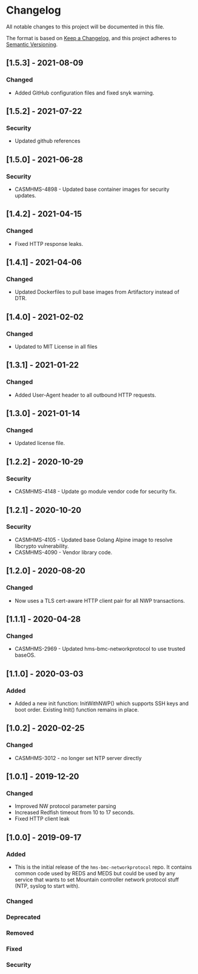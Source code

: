 # Changelog

All notable changes to this project will be documented in this file.

The format is based on [Keep a Changelog](https://keepachangelog.com/en/1.0.0/),
and this project adheres to [Semantic Versioning](https://semver.org/spec/v2.0.0.html).

## [1.5.3] - 2021-08-09

### Changed

- Added GitHub configuration files and fixed snyk warning.

## [1.5.2] - 2021-07-22

### Security

- Updated github references

## [1.5.0] - 2021-06-28

### Security

- CASMHMS-4898 - Updated base container images for security updates.

## [1.4.2] - 2021-04-15

### Changed

- Fixed HTTP response leaks.

## [1.4.1] - 2021-04-06

### Changed

- Updated Dockerfiles to pull base images from Artifactory instead of DTR.

## [1.4.0] - 2021-02-02

### Changed

- Updated to MIT License in all files

## [1.3.1] - 2021-01-22

### Changed

- Added User-Agent header to all outbound HTTP requests.

## [1.3.0] - 2021-01-14

### Changed

- Updated license file.


## [1.2.2] - 2020-10-29

### Security

- CASMHMS-4148 - Update go module vendor code for security fix.

## [1.2.1] - 2020-10-20

### Security

- CASMHMS-4105 - Updated base Golang Alpine image to resolve libcrypto vulnerability.
- CASMHMS-4090 - Vendor library code.

## [1.2.0] - 2020-08-20

### Changed

- Now uses a TLS cert-aware HTTP client pair for all NWP transactions.

## [1.1.1] - 2020-04-28

### Changed

- CASMHMS-2969 - Updated hms-bmc-networkprotocol to use trusted baseOS.

## [1.1.0] - 2020-03-03

### Added

- Added a new init function: InitWithNWP() which supports SSH keys and boot order.  Existing Init() function remains in place.

## [1.0.2] - 2020-02-25

### Changed

- CASMHMS-3012 - no longer set NTP server directly

## [1.0.1] - 2019-12-20

### Changed

- Improved NW protocol parameter parsing
- Increased Redfish timeout from 10 to 17 seconds.
- Fixed HTTP client leak

## [1.0.0] - 2019-09-17

### Added

- This is the initial release of the `hms-bmc-networkprotocol` repo. It contains common code used by REDS and MEDS but could be used by any service that wants to set Mountain controller network protocol stuff (NTP, syslog to start with).

### Changed

### Deprecated

### Removed

### Fixed

### Security
